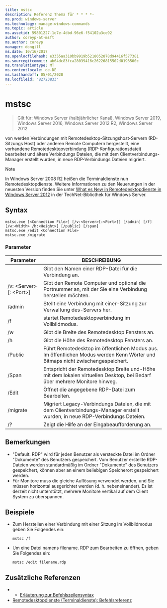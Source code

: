 ```yaml
---
title: mstsc
description: Referenz Thema für * * * *-
ms.prod: windows-server
ms.technology: manage-windows-commands
ms.topic: article
ms.assetid: 59801227-1e7e-4dbd-96e6-f54102a3ce92
author: coreyp-at-msft
ms.author: coreyp
manager: dongill
ms.date: 10/16/2017
ms.openlocfilehash: e3355aa310bb9919b5218052878d94416f577381
ms.sourcegitcommit: ab64dc83fca28039416c26226815502d0193500c
ms.translationtype: MT
ms.contentlocale: de-DE
ms.lasthandoff: 05/01/2020
ms.locfileid: "82723833"
---
```

# <a name="mstsc"></a>mstsc

> Gilt für: Windows Server (halbjährlicher Kanal), Windows Server 2019, Windows Server 2016, Windows Server 2012 R2, Windows Server 2012

von werden Verbindungen mit Remotedesktop-Sitzungshost-Servern (RD-Sitzungs Host) oder anderen Remote Computern hergestellt, eine vorhandene Remotedesktopverbindung (RDP-Konfigurationsdatei) bearbeitet und ältere Verbindungs Dateien, die mit dem Clientverbindungs-Manager erstellt wurden, in neue RDP-Verbindungs Dateien migriert.

> [!NOTE]
> In Windows Server 2008 R2 heißen die Terminaldienste nun Remotedesktopdienste. Weitere Informationen zu den Neuerungen in der neuesten Version finden Sie unter [What es New in Remotedesktopdienste in Windows Server 2012](https://technet.microsoft.com/library/hh831527) in der TechNet-Bibliothek für Windows Server.

## <a name="syntax"></a>Syntax
```
mstsc.exe [<Connection File>] [/v:<Server>[:<Port>]] [/admin] [/f] [/w:<Width> /h:<Height>] [/public] [/span]
mstsc.exe /edit <Connection File>
mstsc.exe /migrate
```

### <a name="parameters"></a>Parameter

|        Parameter        |                                                         BESCHREIBUNG                                                         |
|-------------------------|-----------------------------------------------------------------------------------------------------------------------------|
|    <Connection File>    |                                   Gibt den Namen einer RDP-Datei für die Verbindung an.                                    |
|  /v: <Server\>[: <Port\>] |                Gibt den Remote Computer und optional die Portnummer an, mit der Sie eine Verbindung herstellen möchten.                 |
|         /admin          |                                   Stellt eine Verbindung mit einer-Sitzung zur Verwaltung des-Servers her.                                   |
|           /f            |                                    startet Remotedesktopverbindung im Vollbildmodus.                                    |
|       /w<Width>        |                                      Gibt die Breite des Remotedesktop Fensters an.                                      |
|       /h<Height>       |                                     Gibt die Höhe des Remotedesktop Fensters an.                                      |
|         /Public         |                  Führt Remotedesktop im öffentlichen Modus aus. Im öffentlichen Modus werden Kenn Wörter und Bitmaps nicht zwischengespeichert.                  |
|          /Span          | Entspricht der Remotedesktop Breite und-Höhe mit dem lokalen virtuellen Desktop, bei Bedarf über mehrere Monitore hinweg. |
| /Edit<Connection File> |                                         Öffnet die angegebene RDP-Datei zum Bearbeiten.                                          |
|        /migrate         |       Migriert Legacy-Verbindungs Dateien, die mit dem Clientverbindungs-Manager erstellt wurden, in neue RDP-Verbindungs Dateien.       |
|           /?            |                                            Zeigt die Hilfe an der Eingabeaufforderung an.                                             |

## <a name="remarks"></a>Bemerkungen
-   "Default. RDP" wird für jeden Benutzer als versteckte Datei im Ordner "Dokumente" des Benutzers gespeichert. Vom Benutzer erstellte RDP-Dateien werden standardmäßig im Ordner "Dokumente" des Benutzers gespeichert, können aber an einem beliebigen Speicherort gespeichert werden.
-   Für Monitore muss die gleiche Auflösung verwendet werden, und Sie müssen horizontal ausgerichtet werden (d. h. nebeneinander). Es ist derzeit nicht unterstützt, mehrere Monitore vertikal auf dem Client System zu überspannen.

## <a name="examples"></a>Beispiele
-   Zum Herstellen einer Verbindung mit einer Sitzung im Vollbildmodus geben Sie Folgendes ein:
    ```
    mstsc /f
    ```
-   Um eine Datei namens filename. RDP zum Bearbeiten zu öffnen, geben Sie Folgendes ein:
    ```
    mstsc /edit filename.rdp
    ```

## <a name="additional-references"></a>Zusätzliche Referenzen
-   - [Erläuterung zur Befehlszeilensyntax](command-line-syntax-key.md)
-   [Remotedesktopdienste (Terminaldienste): Befehlsreferenz](remote-desktop-services-terminal-services-command-reference.md)

